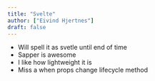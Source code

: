 ```yaml
---
title: "Svelte"
author: ["Eivind Hjertnes"]
draft: false
---
```


-   Will spell it as svetle until end of time
-   Sapper is awesome
-   I like how lightweight it is
-   Miss a when props change lifecycle method
